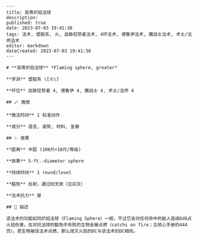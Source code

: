 
    ---
    title: 高等炽焰法球
    description: 
    published: true
    date: 2023-07-03 19:41:38
    tags: 法术, 塑能系, 火, 血脉狂怒者法术, 4环法术, 德鲁伊法术, 魔战士法术, 术士/法师法术
    editor: markdown
    dateCreated: 2023-07-03 19:41:38
    ---

    # **高等炽焰法球** *Flaming sphere, greater*

    **学派** 塑能系 \[火\] 

    **环位** 血脉狂怒者 4, 德鲁伊 4, 魔战士 4, 术士/法师 4

    ## 🪄 施放

    **施法时间** 1 标准动作

    **成分** 语言, 姿势, 材料, 圣徽

    ## ✨ 效果  

    **距离** 中距 (100尺+10尺/等级) 

    **效果** 5-ft.-diameter sphere 

    **持续时间** 1 round/level 

    **豁免** 反射，通过则无效（见后文）

    **法术抗力** 是

    ## 📖 描述

    该法术的功能如同炽焰法球（Flaming Sphere）一般，不过它会对任何命中的敌人造成6d6点火焰伤害。在对抗法球的豁免中失败的生物会被点燃（catchs on fire；见核心手册的444页）。若生物被该法术点燃，那么熄灭火焰的DC与该法术的DC相同。
    